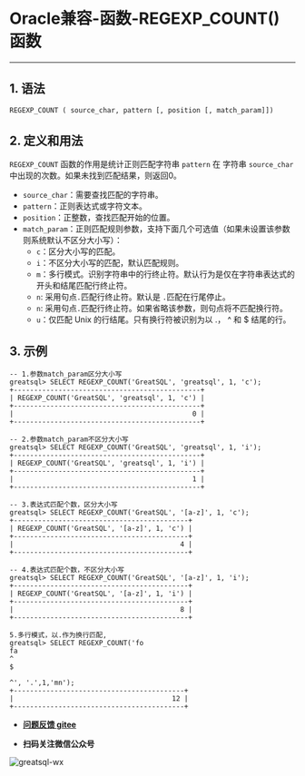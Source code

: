 # Oracle兼容-函数-REGEXP_COUNT()函数
---


## 1. 语法

```sql
REGEXP_COUNT ( source_char, pattern [, position [, match_param]])
```

## 2. 定义和用法
`REGEXP_COUNT` 函数的作用是统计正则匹配字符串 `pattern` 在 字符串 `source_char` 中出现的次数。如果未找到匹配结果，则返回0。

- `source_char`：需要查找匹配的字符串。
- `pattern`：正则表达式或字符文本。
- `position`：正整数，查找匹配开始的位置。
- `match_param`：正则匹配规则参数，支持下面几个可选值（如果未设置该参数则系统默认不区分大小写）：
  - `c`：区分大小写的匹配。
  - `i`：不区分大小写的匹配，默认匹配规则。
  - `m`：多行模式。识别字符串中的行终止符。默认行为是仅在字符串表达式的开头和结尾匹配行终止符。
  - `n`: 采用句点`.`匹配行终止符。默认是 `.`匹配在行尾停止。
  - `n`: 采用句点`.`匹配行终止符。如果省略该参数，则句点将不匹配换行符。
  - `u`：仅匹配 Unix 的行结尾。只有换行符被识别为以 .， ^ 和 $ 结尾的行。

## 3. 示例
```
-- 1.参数match_param区分大小写
greatsql> SELECT REGEXP_COUNT('GreatSQL', 'greatsql', 1, 'c');
+----------------------------------------------+
| REGEXP_COUNT('GreatSQL', 'greatsql', 1, 'c') |
+----------------------------------------------+
|                                            0 |
+----------------------------------------------+

-- 2.参数match_param不区分大小写
greatsql> SELECT REGEXP_COUNT('GreatSQL', 'greatsql', 1, 'i');
+----------------------------------------------+
| REGEXP_COUNT('GreatSQL', 'greatsql', 1, 'i') |
+----------------------------------------------+
|                                            1 |
+----------------------------------------------+

-- 3.表达式匹配个数，区分大小写
greatsql> SELECT REGEXP_COUNT('GreatSQL', '[a-z]', 1, 'c');
+-------------------------------------------+
| REGEXP_COUNT('GreatSQL', '[a-z]', 1, 'c') |
+-------------------------------------------+
|                                         4 |
+-------------------------------------------+

-- 4.表达式匹配个数，不区分大小写
greatsql> SELECT REGEXP_COUNT('GreatSQL', '[a-z]', 1, 'i');
+-------------------------------------------+
| REGEXP_COUNT('GreatSQL', '[a-z]', 1, 'i') |
+-------------------------------------------+
|                                         8 |
+-------------------------------------------+

5.多行模式，以.作为换行匹配,
greatsql> SELECT REGEXP_COUNT('fo
fa
^
$

^', '.',1,'mn');
+------------------------------------------+
|                                       12 |
+------------------------------------------+
```



- **[问题反馈 gitee](https://gitee.com/GreatSQL/GreatSQL-Manual/issues)**

- **扫码关注微信公众号**

![greatsql-wx](../greatsql-wx.jpg)
